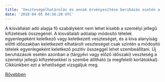 ```yaml
---
title: 'Veszteségelhatárolás és annak érvényesítése beruházás esetén a kisvállalati adóban'
date: '2018-04-05 04:38:20 UTC'
---
```


A kisvállalati adó alapja fő szabályként nem lehet kisebb a személyi jellegű kifizetések összegénél. A kisvállalati adóalap módosító tételek egyenlegeként keletkező vagy keletkezett veszteséget, és a kiva alanyiság előtti időszakban keletkezett elhatárolt veszteséget csak szintén a módosító tételek egyenlegeként keletkező pozitív összeggel lehet szembeállítani. Új beruházások esetén azonban a (tárgyévi vagy előző időszaki) veszteség a személyi jellegű kifizetésekkel is szembe állítható (a megfelelő korlátokkal). Cikkünkben ezt a lehetőséget vizsgáljuk meg.


[Bővebben](https://ift.tt/2q5WmIM)
